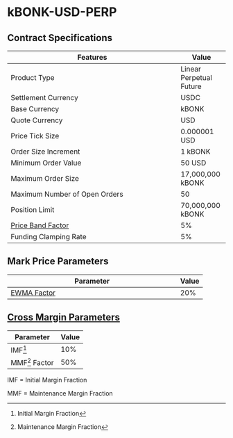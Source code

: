 # kBONK-USD-PERP

## Contract Specifications

<table><thead><tr><th width="375.91797556719024">Features</th><th>Value</th></tr></thead><tbody><tr><td>Product Type</td><td>Linear Perpetual Future</td></tr><tr><td>Settlement Currency</td><td>USDC</td></tr><tr><td>Base Currency</td><td>kBONK</td></tr><tr><td>Quote Currency</td><td>USD</td></tr><tr><td>Price Tick Size</td><td>0.000001 USD</td></tr><tr><td>Order Size Increment</td><td>1 kBONK</td></tr><tr><td>Minimum Order Value</td><td>50 USD</td></tr><tr><td>Maximum Order Size</td><td>17,000,000 kBONK</td></tr><tr><td>Maximum Number of Open Orders</td><td>50</td></tr><tr><td>Position Limit</td><td>70,000,000 kBONK</td></tr><tr><td><a href="https://docs.paradex.trade/risk-system/price-bands">Price Band Factor</a></td><td>5%</td></tr><tr><td>Funding Clamping Rate</td><td>5%</td></tr></tbody></table>

## Mark Price Parameters

<table><thead><tr><th width="375">Parameter</th><th>Value</th></tr></thead><tbody><tr><td><a href="../../../risk-system/mark-price-calculation.md#funding-rate-formula">EWMA Factor</a></td><td>20%</td></tr></tbody></table>

## [Cross Margin Parameters](../../../risk-system/cross-margin-requirement.md#margin-fractions)

| Parameter      | Value |
| -------------- | ----- |
| IMF[^1]        | 10%   |
| MMF[^2] Factor | 50%   |

IMF = Initial Margin Fraction

MMF = Maintenance Margin Fraction

[^1]: Initial Margin Fraction

[^2]: Maintenance Margin Fraction
